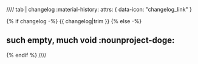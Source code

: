 //// tab | changelog :material-history:
    attrs: { data-icon: "changelog_link" }

{% if changelog -%}
{{ changelog|trim }}
{% else -%}

## such empty, much void :nounproject-doge:

{% endif %}
////
